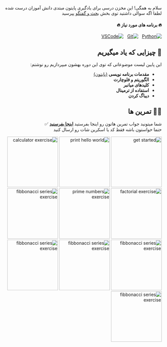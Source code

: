 <div dir="rtl">

سلام به همگی! این مخزن درسی برای یادگیری پایتون مبتدی دانش آموزان درست شده  
لطفا اگه سوالی داشتید توی بخش [بحث و گفتگو](https://github.com/hayyaun/kids/discussions) پپرسید  

#### 🔥 برنامه های مورد نیاز 🔥

[![Python](https://img.shields.io/badge/Python-FFD43B?style=for-the-badge&logo=python&logoColor=blue)](https://www.python.org/downloads/release/python-3130/) &nbsp; [![Git](https://img.shields.io/badge/GIT-E44C30?style=for-the-badge&logo=git&logoColor=white)](https://git-scm.com/downloads) &nbsp; [![VSCode](https://img.shields.io/badge/VSCode-0078D4?style=for-the-badge&logo=visual%20studio%20code&logoColor=white)](https://code.visualstudio.com/)


## 🧠 چیزایی که یاد میگیریم

این پایین لیست موضوعاتی که توی این دوره بهشون میپردازیم رو نوشتم:  

- **مقدمات برنامه نویسی** [(پایتون)](/sessions/TOPICS.md)
- **الگوریتم و فلوچارت**
- **کلیدهای میانبر**
- **استفاده از ترمینال**
- **دیباگ کردن**

## 🧑‍💻 تمرین ها

شما میتونید جواب تمرین هاتون رو اینجا بفرستید [**اینجا بفرسنید**](https://github.com/hayyaun/kids/discussions/4) ✅  
حتما حواستون باشه فقط کد یا اسکرین شات رو ارسال کنید  


[<img alt="get started" src="https://github.com/user-attachments/assets/b27a508b-4d01-47f3-a907-e30684375960" height="160px" />](/helps/README.md)
[<img alt="print hello world" src="https://github.com/user-attachments/assets/6234d374-7338-4f89-8dae-35045d3ceecc" height="160px" />](/helps/exercise-1.md)
[<img alt="calculator exercise" src="https://github.com/user-attachments/assets/b8f0f684-bd5f-4b60-be93-abbfc23d131d" height="160px" />](/helps/exercise-2.md)
[<img alt="factorial exercise" src="https://github.com/user-attachments/assets/b8d848d2-0fb8-41c0-b864-a00f75958b51" height="160px" />](/helps/exercise-3-1.md)
[<img alt="prime numbers exercise" src="https://github.com/user-attachments/assets/0cd16592-ac98-4ff5-aee9-d7c1aa1a16f6" height="160px" />](/helps/exercise-3-2.md)
[<img alt="fibbonacci series exercise" src="https://github.com/user-attachments/assets/791665f5-5539-456a-b1ba-03e557148eed" height="160px" />](/helps/exercise-3-3.md)
[<img alt="fibbonacci series exercise" src="https://github.com/user-attachments/assets/ca05412d-4549-44a8-bb4e-3377aa040bd1" height="160px" />](/helps/exercise-4-1.md)
[<img alt="fibbonacci series exercise" src="https://github.com/user-attachments/assets/602144c0-2be8-4224-a5f0-978f1197309a" height="160px" />](/helps/exercise-4-2.md)
[<img alt="fibbonacci series exercise" src="https://github.com/user-attachments/assets/a24c98e7-cc17-44cd-a1cc-df3e7b78ccb6" height="160px" />](/helps/exercise-5-1.md)
[<img alt="fibbonacci series exercise" src="https://github.com/user-attachments/assets/90a47166-eee2-422a-a052-340cb3a060e6" height="160px" />](/helps/exercise-5-2.md)


</div>
